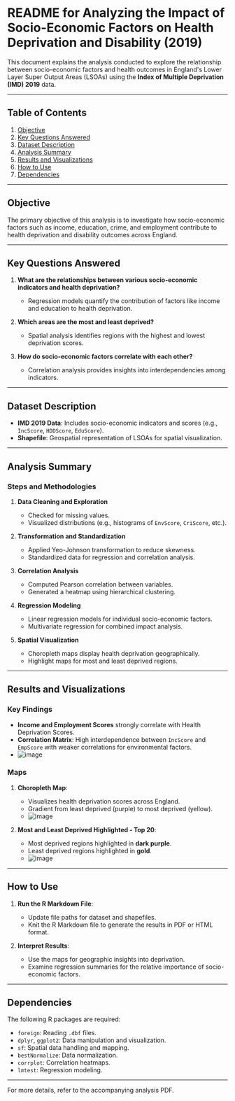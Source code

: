
# README for Analyzing the Impact of Socio-Economic Factors on Health Deprivation and Disability (2019)

This document explains the analysis conducted to explore the relationship between socio-economic factors and health outcomes in England's Lower Layer Super Output Areas (LSOAs) using the **Index of Multiple Deprivation (IMD) 2019** data.

---

## Table of Contents
1. [Objective](#objective)
2. [Key Questions Answered](#key-questions-answered)
3. [Dataset Description](#dataset-description)
4. [Analysis Summary](#analysis-summary)
5. [Results and Visualizations](#results-and-visualizations)
6. [How to Use](#how-to-use)
7. [Dependencies](#dependencies)

---

## Objective
The primary objective of this analysis is to investigate how socio-economic factors such as income, education, crime, and employment contribute to health deprivation and disability outcomes across England.

---

## Key Questions Answered

1. **What are the relationships between various socio-economic indicators and health deprivation?**
   - Regression models quantify the contribution of factors like income and education to health deprivation.

2. **Which areas are the most and least deprived?**
   - Spatial analysis identifies regions with the highest and lowest deprivation scores.

3. **How do socio-economic factors correlate with each other?**
   - Correlation analysis provides insights into interdependencies among indicators.

---

## Dataset Description

- **IMD 2019 Data**: Includes socio-economic indicators and scores (e.g., `IncScore`, `HDDScore`, `EduScore`).
- **Shapefile**: Geospatial representation of LSOAs for spatial visualization.

---

## Analysis Summary

### Steps and Methodologies

1. **Data Cleaning and Exploration**
   - Checked for missing values.
   - Visualized distributions (e.g., histograms of `EnvScore`, `CriScore`, etc.).

2. **Transformation and Standardization**
   - Applied Yeo-Johnson transformation to reduce skewness.
   - Standardized data for regression and correlation analysis.

3. **Correlation Analysis**
   - Computed Pearson correlation between variables.
   - Generated a heatmap using hierarchical clustering.

4. **Regression Modeling**
   - Linear regression models for individual socio-economic factors.
   - Multivariate regression for combined impact analysis.

5. **Spatial Visualization**
   - Choropleth maps display health deprivation geographically.
   - Highlight maps for most and least deprived regions.

---

## Results and Visualizations

### Key Findings

- **Income and Employment Scores** strongly correlate with Health Deprivation Scores.
- **Correlation Matrix**: High interdependence between `IncScore` and `EmpScore` with weaker correlations for environmental factors.
- ![image](https://github.com/user-attachments/assets/ade27170-6df4-4250-a16e-906ee63a2a54)


### Maps

1. **Choropleth Map**:
   - Visualizes health deprivation scores across England.
   - Gradient from least deprived (purple) to most deprived (yellow).
   - ![image](https://github.com/user-attachments/assets/e5cb1c31-330b-4f3c-9c1b-489f2d1bfdc0)



2. **Most and Least Deprived Highlighted - Top 20**:
   - Most deprived regions highlighted in **dark purple**.
   - Least deprived regions highlighted in **gold**.
   - ![image](https://github.com/user-attachments/assets/ade2d8a9-5b5d-47ee-b054-86ea0139f2c7)



---

## How to Use

1. **Run the R Markdown File**:
   - Update file paths for dataset and shapefiles.
   - Knit the R Markdown file to generate the results in PDF or HTML format.

2. **Interpret Results**:
   - Use the maps for geographic insights into deprivation.
   - Examine regression summaries for the relative importance of socio-economic factors.

---

## Dependencies

The following R packages are required:
- `foreign`: Reading `.dbf` files.
- `dplyr`, `ggplot2`: Data manipulation and visualization.
- `sf`: Spatial data handling and mapping.
- `bestNormalize`: Data normalization.
- `corrplot`: Correlation heatmaps.
- `lmtest`: Regression modeling.

---

For more details, refer to the accompanying analysis PDF.

